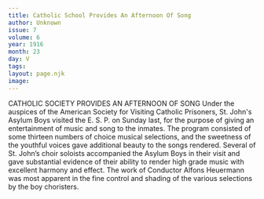 ```yaml
---
title: Catholic School Provides An Afternoon Of Song
author: Unknown
issue: 7
volume: 6
year: 1916
month: 23
day: V
tags:
layout: page.njk
image:
---
```

CATHOLIC SOCIETY PROVIDES AN AFTERNOON OF SONG       Under the auspices of the American Society for Visiting Catholic Prisoners, St. John's Asylum Boys visited the E. S. P. on Sunday last, for the purpose of giving an entertainment of music and song to the inmates. The program consisted of some thirteen numbers of choice musical selections, and the sweetness of the youthful voices gave additional beauty to the songs rendered.       Several of St. John’s choir soloists accompanied the Asylum Boys in their visit and gave substantial evidence of their ability to render high grade music with excellent harmony and effect. The work of Conductor Alfons Heuermann was most apparent in the fine control and shading of the various selections by the boy choristers.    

